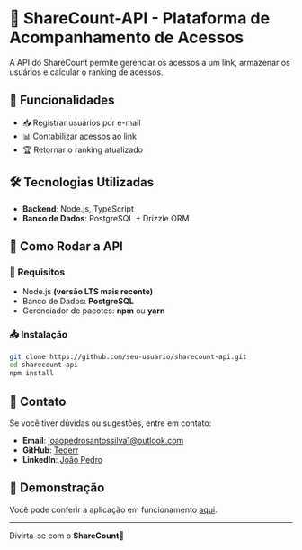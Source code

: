 # 🔗 ShareCount-API - Plataforma de Acompanhamento de Acessos  

A API do ShareCount permite gerenciar os acessos a um link, armazenar os usuários e calcular o ranking de acessos.  

## 📌 Funcionalidades  
- 📥 Registrar usuários por e-mail  
- 📊 Contabilizar acessos ao link  
- 🏆 Retornar o ranking atualizado  

## 🛠️ Tecnologias Utilizadas  
- **Backend**: Node.js, TypeScript  
- **Banco de Dados**: PostgreSQL + Drizzle ORM  

## 🚀 Como Rodar a API  

### 🔧 Requisitos  
- Node.js **(versão LTS mais recente)**  
- Banco de Dados: **PostgreSQL**  
- Gerenciador de pacotes: **npm** ou **yarn**  

### 📥 Instalação  
```sh
git clone https://github.com/seu-usuario/sharecount-api.git
cd sharecount-api
npm install
```

## 📧 Contato

Se você tiver dúvidas ou sugestões, entre em contato:

- **Email**: joaopedrosantossilva1@outlook.com
- **GitHub**: [Tederr](https://github.com/Tederr)
- **LinkedIn**: [João Pedro](https://www.linkedin.com/in/joão-pedro-santos-395a90334/)


## 🎥 Demonstração

Você pode conferir a aplicação em funcionamento [aqui](https://share-count.vercel.app).

---

Divirta-se com o **ShareCount**🚀